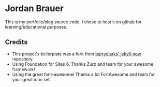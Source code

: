 # Jordan Brauer
This is my portfolio/blog source code. I chose to host it on github for learning/educational purposes.

## Credits
* This project's boilerplate was a fork from [barryclarks' jekyll-now](https://github.com/barryclark/jekyll-now) repository.
* Using Foundation for Sites 6. Thanks Zurb and team for your awesome framework!
* Using the great font-awesome! Thanks a lot FortAwesome and team for your great icon set.
